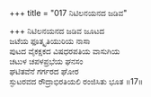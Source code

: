 +++
title = "017 ನಿಟಿಲನಯನದ ಜಡಿವ"

+++
ನಿಟಿಲನಯನದ ಜಡಿವ ಜೂಟದ  
ಜಟೆಯ ಫೂತ್ಕೃತಿಯುರಿಯ ನಾಸಾ  
ಪುಟದ ವೈಕಕ್ಷಕದ ವಿಷಧರಪತಿಯ ವಾಸುಗಿಯ  
ಚಟುಳ ಚಪಳಪ್ರಭೆಯ ಘನಸಂ  
ಘಟಿತವೆನೆ ಗರ್ಗರದ ಘೋರ  
ಸ್ಫುಟರವದ ರೌದ್ರಾಭಿರತಿಯಲಿ ರಂಜಿಸಿತು ಭೂತ      ॥17॥